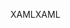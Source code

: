 <span data-ttu-id="373a1-101">XAML</span><span class="sxs-lookup"><span data-stu-id="373a1-101">XAML</span></span>